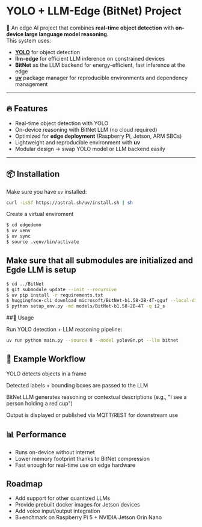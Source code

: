 # YOLO + LLM-Edge (BitNet) Project

🚀 An edge AI project that combines **real-time object detection** with **on-device large language model reasoning**.  
This system uses:

- **[YOLO](https://github.com/ultralytics/ultralytics)** for object detection  
- **llm-edge** for efficient LLM inference on constrained devices  
- **BitNet** as the LLM backend for energy-efficient, fast inference at the edge  
- **[uv](https://github.com/astral-sh/uv)** package manager for reproducible environments and dependency management  

---

## 🔥 Features

- Real-time object detection with YOLO  
- On-device reasoning with BitNet LLM (no cloud required)  
- Optimized for **edge deployment** (Raspberry Pi, Jetson, ARM SBCs)  
- Lightweight and reproducible environment with **uv**  
- Modular design → swap YOLO model or LLM backend easily  

---

## 📦 Installation



Make sure you have `uv` installed:  

```bash
curl -LsSf https://astral.sh/uv/install.sh | sh
```
Create a virtual enviroment
```bash
$ cd edgedemo
$ uv venv
$ uv sync
$ source .venv/bin/activate

```
## Make sure that all submodules are initialized and Egde LLM is setup
```bash
$ cd ../BitNet
$ git submodule update --init --recursive
$ uv pip install -r requirements.txt
$ huggingface-cli download microsoft/BitNet-b1.58-2B-4T-gguf --local-dir models/BitNet-b1.58-2B-4T
$ python setup_env.py -md models/BitNet-b1.58-2B-4T -q i2_s
```


##🏃 Usage

Run YOLO detection + LLM reasoning pipeline:

```bash
uv run python main.py --source 0 --model yolov8n.pt --llm bitnet
```

## 🧠 Example Workflow

YOLO detects objects in a frame

Detected labels + bounding boxes are passed to the LLM

BitNet LLM generates reasoning or contextual descriptions (e.g., "I see a person holding a red cup")

Output is displayed or published via MQTT/REST for downstream use

## 📊 Performance

- Runs on-device without internet
- Lower memory footprint thanks to BitNet compression
- Fast enough for real-time use on edge hardware

## Roadmap

- Add support for other quantized LLMs
- Provide prebuilt docker images for Jetson devices
- Add voice input/output integration
- B+enchmark on Raspberry Pi 5 + NVIDIA Jetson Orin Nano



